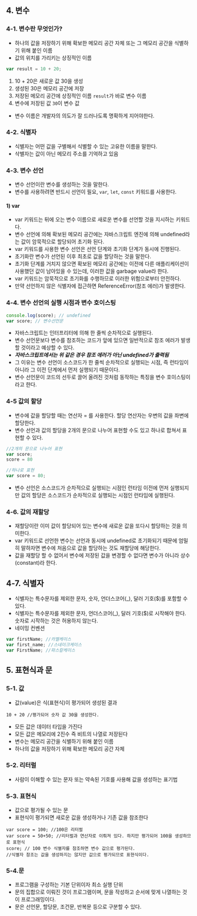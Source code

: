 ## 4. 변수 

### 4-1. 변수란 무엇인가?
- 하나의 값을 저장하기 위해 확보한 메모리 공간 자체 또는 그 메모리 공간을 식별하기 위해 붙인 이름
- 값의 위치를 가리키는 상징적인 이름
```javascript
var result = 10 + 20;
```
1. 10 + 20은 새로운 값 30을 생성
2. 생성된 30은 메모리 공간에 저장
3. 저장된 메모리 공간에 상징적인 이름 `result`가 바로 변수 이름
4. 변수에 저장된 값 `30`이 변수 값

- 변수 이름은 개발자의 의도가 잘 드러나도록 명확하게 지어야한다.

### 4-2. 식별자
- 식별자는 어떤 값을 구별해서 식별할 수 있는 고유한 이름을 말한다.
- 삭별자는 값이 아닌 메모리 주소를 기억하고 있음 

### 4-3. 변수 선언
- 변수 선언이란 변수를 생성하는 것을 말한다.
- 변수를 사용하려면 반드시 선언이 필요, `var`, `let`, `const` 키워드를 사용한다.
 #### 1) var
- var 키워드는 뒤에 오는 변수 이름으로 새로운 변수를 선언할 것을 지시하는 키워드다.
- 변수 선언에 의해 확보된 메모리 공간에는 자바스크립트 엔진에 의해 undefined라는 값이 암묵적으로 할당되어 초기화 된다. 
- var 키워드를 사용한 변수 선언은 선언 단계와 초기화 단계가 동시에 진행된다.
- 초기화란 변수가 선언된 이후 최초로 값을 할당하는 것을 말한다.
- 초기화 단계를 거치지 않으면 확보된 메모리 공간에는 이전에 다른 애플리케이션이 사용했던 값이 남아있을 수 있는데, 이러한 값을 garbage value라 한다.
- var 키워드는 암묵적으로 초기화를 수행하므로 이러한 위험으로부터 안전하다. 
- 만약 선언하지 않은 식별자에 접근하면 ReferenceError(참조 에러)가 발생한다.

### 4-4. 변수 선언의 실행 시점과 변수 호이스팅
```javascript
console.log(score); // undefined
var score; // 변수선언문
```
- 자바스크립트는 인터프리터에 의해 한 줄씩 순차적으로 실행된다.
- 변수 선언문보다 변수를 참조하는 코드가 앞에 있으면 일반적으로 참조 에러가 발생할 것이라고 예상할 수 있다.
- ***자바스크립트에서는 위 같은 경우 참조 에러가 아닌 undefined가 출력됨***
- 그 이유는 변수 선언이 소스코드가 한 줄씩 순차적으로 실행되는 시점, 즉 런타임이 아니라 그 이전 단계에서 먼저 실행되기 때문이다.
- 변수 선언문이 코드의 선두로 끌어 올려진 것처럼 동작하는 특징을 변수 호이스팅이라고 한다.

### 4-5 값의 할당

- 변수에 값을 할당할 때는 연산자 = 를 사용한다. 할당 연산자는 우변의 값을 좌변에 할당한다.
- 변수 선언과 값의 할당을 2개의 문으로 나누어 표현할 수도 있고 하나로 합쳐서 표현할 수 있다.
```javascript
//2개의 문으로 나누어 표현
var score;
score = 80

//하나로 표현
var score = 80;

```

- 변수 선언은 소스코드가 순차적으로 실행되는 시점인 런타임 이전에 먼저 실행되지만 값의 할당은 소스코드가 순차적으로 실행되는 시점인 런타임에 실행된다.

### 4-6. 값의 재할당
- 재할당이란 이미 값이 할당되어 있는 변수에 새로운 값을 또다시 할당하는 것을 의미한다.
- var 키워드로 선언한 변수는 선언과 동시에 undefined로 초기화되기 때문에 엄밀히 말하자면 변수에 처음으로 값을 할당하는 것도 재할당에 해당한다.
- 값을 재할당 할 수 없어서 변수에 저장된 값을 변경할 수 없다면 변수가 아니라 상수(constant)라 한다.

## 4-7. 식별자
- 식별자는 특수문자를 제외한 문자, 숫자, 언더스코어(_), 달러 기호($)를 포함할 수 있다.
- 식별자는 특수문자를 제외한 문자, 언더스코어(_), 달러 기호($)로 시작해야 한다. 숫자로 시작하는 것은 허용하지 않는다.
- 네이밍 컨벤션
``` javascript
var firstName; //카멜케이스
var first_name; //스네이크케이스
var FirstName; //파스칼케이스
```

## 5. 표현식과 문

### 5-1. 값
- 값(value)은 식(표현식)이 평가되어 생성된 결과
```javascirpt
10 + 20 //평가되어 숫자 값 30을 생성한다.
```
- 모든 값은 데이터 타입을 가진다
- 모든 값은 메모리에 2진수 즉 비트의 나열로 저장된다
- 변수는 메모리 공간을 식별하기 위해 붙인 이름
- 하나의 값을 저장하기 위해 확보한 메모리 공간 자체


### 5-2. 리터럴
- 사람이 이해할 수 있는 문자 또는 약속된 기호를 사용해 값을 생성하는 표기법


### 5-3. 표현식
- 값으로 평가될 수 있는 문
- 표현식이 평가되면 새로운 값을 생성하거나 기존 값을 참조한다

```Js
var score = 100; //100은 리터럴
var score = 50+50; //리터럴과 연산자로 이뤄져 있다. 하지만 평가되어 100을 생성하므로 표현식
score; // 100 변수 식별자를 참조하면 변수 값으로 평가된다.
//식별자 참조는 값을 생성하지는 않지만 값으로 평가되므로 표현식이다.
```

### 5-4.문
- 프로그램을 구성하는 기본 단위이자 최소 실행 단위
- 문의 집합으로 이뤄진 것이 프로그램이며, 문을 작성하고 순서에 맞게 나열하는 것이 프로그래밍이다.
- 문은 선언문, 할당문, 조건문, 반복문 등으로 구분할 수 있다.




